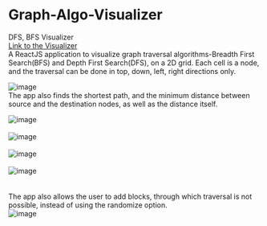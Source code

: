 # Graph-Algo-Visualizer
DFS, BFS Visualizer <br/>
[Link to the Visualizer](https://graph-algo-visualizer-lat.netlify.app/)  
A ReactJS application to visualize graph traversal algorithms-Breadth First Search(BFS) and Depth First Search(DFS), on a 2D grid. Each cell is a node, and the traversal can be done in top, down, left, right directions only.

![image](https://github.com/VarunSambanni/Graph-Algo-Visualizer/assets/87132174/7c6ef2c0-33a2-46ca-83f6-9bb9d1b372d2)
<br />
The app also finds the shortest path, and the minimum distance between source and the destination nodes, as well as the distance itself.   

![image](https://github.com/VarunSambanni/Graph-Algo-Visualizer/assets/87132174/6c70fdd7-235d-4242-81d1-31ff6c589c4d)
<br />
<br />
![image](https://github.com/VarunSambanni/Graph-Algo-Visualizer/assets/87132174/858354ef-649f-4337-8154-a501ddeb45a2)
<br />
<br />
![image](https://github.com/VarunSambanni/Graph-Algo-Visualizer/assets/87132174/de1822d3-5260-48ac-8aac-1d30c31d1eea)
<br />
<br />
![image](https://github.com/VarunSambanni/Graph-Algo-Visualizer/assets/87132174/b2f4750d-5da2-4df2-ba7c-d3e0ca841457)
<br />
<br />
<br />
The app also allows the user to add blocks, through which traversal is not possible, instead of using the randomize option.
<br />
![image](https://github.com/VarunSambanni/Graph-Algo-Visualizer/assets/87132174/f5f5a2a0-f793-4f22-85ac-ac1c9a21e971)
